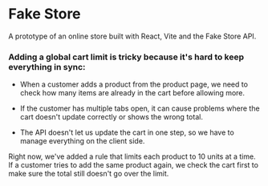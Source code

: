 # Fake Store

A prototype of an online store built with React, Vite and the Fake Store API.

### Adding a global cart limit is tricky because it's hard to keep everything in sync:

- When a customer adds a product from the product page, we need to check how many items are already in the cart before allowing more.

- If the customer has multiple tabs open, it can cause problems where the cart doesn't update correctly or shows the wrong total.

- The API doesn't let us update the cart in one step, so we have to manage everything on the client side.

Right now, we've added a rule that limits each product to 10 units at a time. If a customer tries to add the same product again, we check the cart first to make sure the total still doesn't go over the limit.
